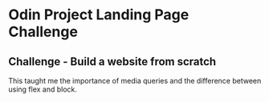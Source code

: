 # Odin Project Landing Page Challenge

## Challenge - Build a website from scratch
This taught me the importance of media queries and the difference between using flex and block.